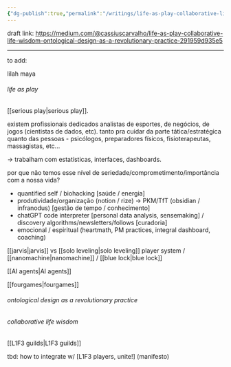```yaml
---
{"dg-publish":true,"permalink":"/writings/life-as-play-collaborative-life-wisdom-and-ontological-design-as-a-revolutionary-practice/"}
---
```


draft link: https://medium.com/@cassiuscarvalho/life-as-play-collaborative-life-wisdom-ontological-design-as-a-revolutionary-practice-291959d935e5

---
to add:

lilah
maya

###### life as play

[[serious play\|serious play]].

existem profissionais dedicados analistas de esportes, de negócios, de jogos (cientistas de dados, etc). tanto pra cuidar da parte tática/estratégica quanto das pessoas - psicólogos, preparadores físicos, fisioterapeutas, massagistas, etc...

-> trabalham com estatísticas, interfaces, dashboards.

por que não temos esse nível de seriedade/comprometimento/importância com a nossa vida?

- quantified self / biohacking [saúde / energia]
- produtividade/organização (notion / rize) -> PKM/TfT (obsidian / infranodus) [gestão de tempo / conhecimento]
- chatGPT code interpreter [personal data analysis, sensemaking] / discovery algorithms/newsletters/follows [curadoria]
- emocional / espiritual (heartmath, PM practices, integral dashboard, coaching)

[[jarvis\|jarvis]] vs [[solo leveling\|solo leveling]] player system / [[nanomachine\|nanomachine]] / [[blue lock\|blue lock]]

[[AI agents\|AI agents]]

[[fourgames\|fourgames]]

###### ontological design as a revolutionary practice



###### collaborative life wisdom

[[L1F3 guilds\|L1F3 guilds]]


tbd: how to integrate w/ [L1F3 players, unite!] (manifesto)